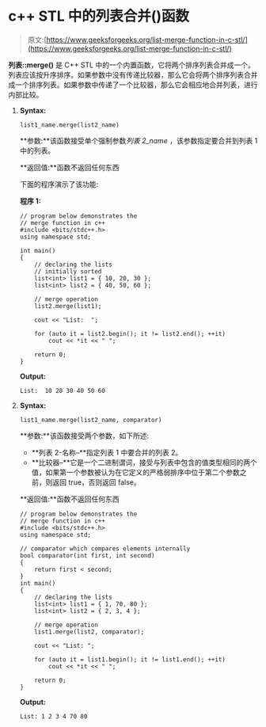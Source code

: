 # c++ STL 中的列表合并()函数

> 原文:[https://www.geeksforgeeks.org/list-merge-function-in-c-stl/](https://www.geeksforgeeks.org/list-merge-function-in-c-stl/)

**列表::merge()** 是 C++ STL 中的一个内置函数，它将两个排序列表合并成一个。列表应该按升序排序。如果参数中没有传递比较器，那么它会将两个排序列表合并成一个排序列表。如果参数中传递了一个比较器，那么它会相应地合并列表，进行内部比较。

1.  **Syntax:**

    ```
    list1_name.merge(list2_name)

    ```

    **参数:**该函数接受单个强制参数*列表 2_name* ，该参数指定要合并到列表 1 中的列表。

    **返回值:**函数不返回任何东西

    下面的程序演示了该功能:

    **程序 1:**

    ```
    // program below demonstrates the
    // merge function in c++
    #include <bits/stdc++.h>
    using namespace std;

    int main()
    {
        // declaring the lists
        // initially sorted
        list<int> list1 = { 10, 20, 30 };
        list<int> list2 = { 40, 50, 60 };

        // merge operation
        list2.merge(list1);

        cout << "List:  ";

        for (auto it = list2.begin(); it != list2.end(); ++it)
            cout << *it << " ";

        return 0;
    }
    ```

    **Output:**

    ```
    List:  10 20 30 40 50 60

    ```

2.  **Syntax:**

    ```
    list1_name.merge(list2_name, comparator)

    ```

    **参数:**该函数接受两个参数，如下所述:

    *   **列表 2-名称–**指定列表 1 中要合并的列表 2。
    *   **比较器–**它是一个二进制谓词，接受与列表中包含的值类型相同的两个值，如果第一个参数被认为在它定义的严格弱排序中位于第二个参数之前，则返回 true，否则返回 false。

    **返回值:**函数不返回任何东西

    ```
    // program below demonstrates the
    // merge function in c++
    #include <bits/stdc++.h>
    using namespace std;

    // comparator which compares elements internally
    bool comparator(int first, int second)
    {
        return first < second;
    }
    int main()
    {
        // declaring the lists
        list<int> list1 = { 1, 70, 80 };
        list<int> list2 = { 2, 3, 4 };

        // merge operation
        list1.merge(list2, comparator);

        cout << "List: ";

        for (auto it = list1.begin(); it != list1.end(); ++it)
            cout << *it << " ";

        return 0;
    }
    ```

    **Output:**

    ```
    List: 1 2 3 4 70 80

    ```